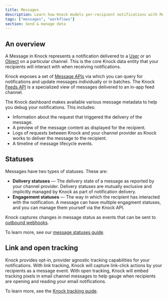```yaml
---
title: Messages
description: Learn how Knock models per-recipient notifications with Messages.
tags: ["messages", "workflows"]
section: Send & manage data
---
```


## An overview

A Message in Knock represents a notification delivered to a [User](/send-and-manage-data/users) or an [Object](/send-and-manage-data/objects) on a particular channel. This is the core Knock data entity that your recipients will interact with when receiving notifications.

Knock exposes a set of [Message APIs](/reference#messages) via which you can query for notifications and update messages individually or in batches. The Knock [Feeds API](/reference#feeds) is a specialized view of messages delivered to an in-app feed channel.

The Knock dashboard makes available various message metadata to help you debug your notifications. This includes:

- Information about the request that triggered the delivery of the message.
- A preview of the message content as displayed for the recipient.
- Logs of requests between Knock and your channel provider as Knock works to deliver the message to the recipient.
- A timeline of message lifecycle events.

## Statuses

Messages have two types of statuses. These are:

- **Delivery statuses** — The delivery state of a message as reported by your channel provider. Delivery statuses are mutually exclusive and implicitly managed by Knock as part of notification delivery.
- **Engagement statuses** — The way in which the recipient has interacted with the notification. A message can have multiple engagment statuses, and you can manage them yourself via the Knock API.

Knock captures changes in message status as events that can be sent to [outbound webhooks](/send-and-manage-data/outbound-webhooks).

To learn more, see our [message statuses guide](/send-notifications/message-statuses).

## Link and open tracking

Knock provides opt-in, provider agnostic tracking capabilities for your notifications. With link tracking, Knock will capture link-click actions by your recipients as a message event. With open tracking, Knock will embed tracking pixels in email channel messages to help gauge when recipients are opening and reading your email notifications.

To learn more, see the [Knock tracking guide](/send-notifications/tracking).

